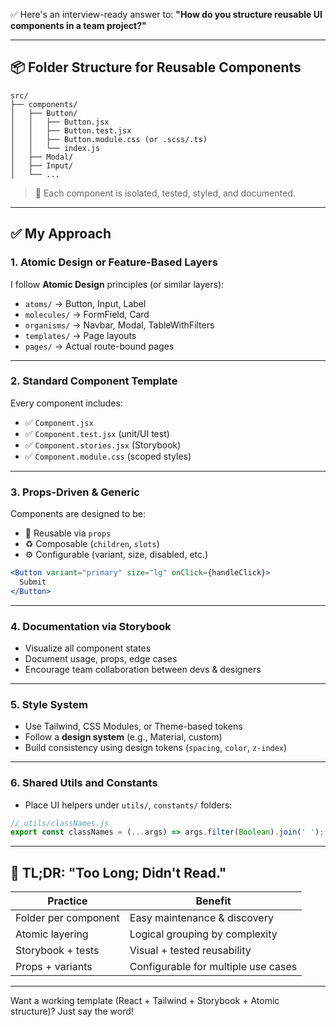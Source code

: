 ✅ Here's an interview-ready answer to:
**"How do you structure reusable UI components in a team project?"**

---

## 📦 Folder Structure for Reusable Components

```
src/
├── components/
│   ├── Button/
│   │   ├── Button.jsx
│   │   ├── Button.test.jsx
│   │   ├── Button.module.css (or .scss/.ts)
│   │   └── index.js
│   ├── Modal/
│   ├── Input/
│   └── ...
```

> 🔁 Each component is isolated, tested, styled, and documented.

---

## ✅ My Approach

### 1. **Atomic Design or Feature-Based Layers**

I follow **Atomic Design** principles (or similar layers):

* `atoms/` → Button, Input, Label
* `molecules/` → FormField, Card
* `organisms/` → Navbar, Modal, TableWithFilters
* `templates/` → Page layouts
* `pages/` → Actual route-bound pages

---

### 2. **Standard Component Template**

Every component includes:

* ✅ `Component.jsx`
* ✅ `Component.test.jsx` (unit/UI test)
* ✅ `Component.stories.jsx` (Storybook)
* ✅ `Component.module.css` (scoped styles)

---

### 3. **Props-Driven & Generic**

Components are designed to be:

* 🔁 Reusable via `props`
* ♻️ Composable (`children`, `slots`)
* ⚙️ Configurable (variant, size, disabled, etc.)

```jsx
<Button variant="primary" size="lg" onClick={handleClick}>
  Submit
</Button>
```

---

### 4. **Documentation via Storybook**

* Visualize all component states
* Document usage, props, edge cases
* Encourage team collaboration between devs & designers

---

### 5. **Style System**

* Use Tailwind, CSS Modules, or Theme-based tokens
* Follow a **design system** (e.g., Material, custom)
* Build consistency using design tokens (`spacing`, `color`, `z-index`)

---

### 6. **Shared Utils and Constants**

* Place UI helpers under `utils/`, `constants/` folders:

```js
// utils/classNames.js
export const classNames = (...args) => args.filter(Boolean).join(' ');
```

---

## 🧠 TL;DR: "Too Long; Didn't Read."

| Practice             | Benefit                             |
| -------------------- | ----------------------------------- |
| Folder per component | Easy maintenance & discovery        |
| Atomic layering      | Logical grouping by complexity      |
| Storybook + tests    | Visual + tested reusability         |
| Props + variants     | Configurable for multiple use cases |

---

Want a working template (React + Tailwind + Storybook + Atomic structure)? Just say the word!
